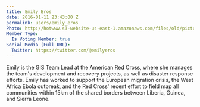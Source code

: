 ```yaml
---
title: Emily Eros
date: 2016-01-11 23:43:00 Z
permalink: users/emily_eros
Photo: http://hotwww.s3-website-us-east-1.amazonaws.com/files/old/pictures/picture-324-1488822447.jpg
Member Type:
  Is Voting Member: true
Social Media (Full URL):
  Twitter: https://twitter.com/@emilyeros
---
```


<p>Emily is the GIS Team Lead at the American Red Cross, where she manages the team's development and recovery projects, as well as disaster response efforts. Emily has worked to support the European migration crisis, the West Africa Ebola outbreak, and the Red Cross' recent effort to field map all communities within 15km of the shared borders between Liberia, Guinea, and Sierra Leone.&nbsp;</p>
